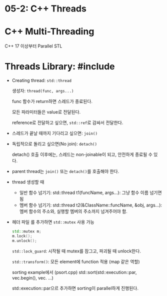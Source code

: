 # 05-2: C++ Threads

# C++ Multi-Threading

C++ 17 이상부터 Parallel STL

# Threads Library: #include <thread>

- Creating thread: `std::thread`
    
    생성자: `thread(func, args...)`
    
    func 함수가 return하면 스레드가 종료된다.
    
    모든 파라미터들은 value로 전달된다.
    
    reference로 전달하고 싶으면, `std::ref`로 감싸서 전달한다.
    
- 스레드가 끝날 때까지 기다리고 싶으면: `join()`
- 독립적으로 돌리고 싶으면(No join): `detach()`
    
    detach() 호출 이후에는, 스레드는 non-joinable이 되고, 안전하게 종료될 수 있다.
    
- parent thread는 `join()` 또는 `detach()`를 호출해야 한다.

- thread 생성할 때
    - 일반 함수 넘기기: std::thread t1(funcName, args…): 그냥 함수 이름 넘기면 됨
    - 멤버 함수 넘기기: std::thread t2(&ClassName::funcName, &obj, args…): 멤버 함수의 주소와, 실행할 멤버의 주소까지 넘겨주어야 함.

- 헤더 파일 <mutex>를 추가하면 `std::mutex` 사용 가능
    
    ```cpp
    std::mutex m;
    m.lock();
    m.unlock();
    ```
    
    `std::lock_guard`: 시작될 때 mutex를 잠그고, 파괴될 때 unlock한다.
    
    `std::transform()`: 모든 element에 function 적용 (map 같은 역할)
    
    sorting example에서 (psort.cpp) std::sort(std::execution::par, vec.begin(), vec. …)
    
    std::execution::par으르 추가하면 sorting이 parallel하게 진행된다.